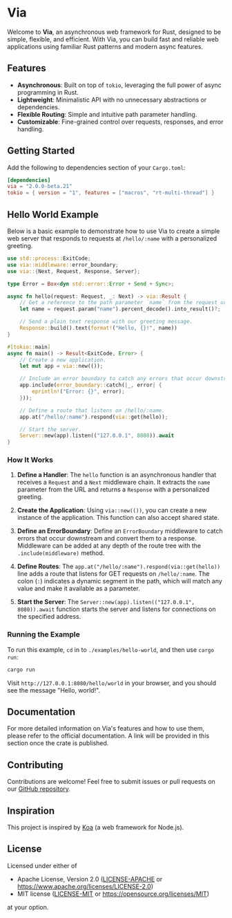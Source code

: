 # Via

Welcome to **Via**, an asynchronous web framework for Rust, designed to be simple, flexible, and efficient. With Via, you can build fast and reliable web applications using familiar Rust patterns and modern async features.

## Features

-   **Asynchronous**: Built on top of `tokio`, leveraging the full power of async programming in Rust.
-   **Lightweight**: Minimalistic API with no unnecessary abstractions or dependencies.
-   **Flexible Routing**: Simple and intuitive path parameter handling.
-   **Customizable**: Fine-grained control over requests, responses, and error handling.

## Getting Started

Add the following to dependencies section of your `Cargo.toml`:

```toml
[dependencies]
via = "2.0.0-beta.21"
tokio = { version = "1", features = ["macros", "rt-multi-thread"] }
```

## Hello World Example

Below is a basic example to demonstrate how to use Via to create a simple web server that responds to requests at `/hello/:name` with a personalized greeting.

```rust
use std::process::ExitCode;
use via::middleware::error_boundary;
use via::{Next, Request, Response, Server};

type Error = Box<dyn std::error::Error + Send + Sync>;

async fn hello(request: Request, _: Next) -> via::Result {
    // Get a reference to the path parameter `name` from the request uri.
    let name = request.param("name").percent_decode().into_result()?;

    // Send a plain text response with our greeting message.
    Response::build().text(format!("Hello, {}!", name))
}

#[tokio::main]
async fn main() -> Result<ExitCode, Error> {
    // Create a new application.
    let mut app = via::new(());

    // Include an error boundary to catch any errors that occur downstream.
    app.include(error_boundary::catch(|_, error| {
        eprintln!("Error: {}", error);
    }));

    // Define a route that listens on /hello/:name.
    app.at("/hello/:name").respond(via::get(hello));

    // Start the server.
    Server::new(app).listen(("127.0.0.1", 8080)).await
}
```

### How It Works

1. **Define a Handler**: The `hello` function is an asynchronous handler that receives a `Request` and a `Next` middleware chain. It extracts the `name` parameter from the URL and returns a `Response` with a personalized greeting.

2. **Create the Application**: Using `via::new(())`, you can create a new instance of the application. This function can also accept shared state.

3. **Define an ErrorBoundary**: Define an `ErrorBoundary` middleware to catch errors that occur downstream and convert them to a response. Middleware can be added at any depth of the route tree with the `.include(middleware)` method.

4. **Define Routes**: The `app.at("/hello/:name").respond(via::get(hello))` line adds a route that listens for GET requests on `/hello/:name`. The colon (`:`) indicates a dynamic segment in the path, which will match any value and make it available as a parameter.

5. **Start the Server**: The `Server::new(app).listen(("127.0.0.1", 8080)).await` function starts the server and listens for connections on the specified address.

### Running the Example

To run this example, `cd` in to `./examples/hello-world`, and then use `cargo run`:

```sh
cargo run
```

Visit `http://127.0.0.1:8080/hello/world` in your browser, and you should see the message "Hello, world!".

## Documentation

For more detailed information on Via's features and how to use them, please refer to the official documentation. A link will be provided in this section once the crate is published.

## Contributing

Contributions are welcome! Feel free to submit issues or pull requests on our [GitHub repository](https://github.com/zacharygolba/via).

## Inspiration

This project is inspired by [Koa](https://github.com/koajs/koa) (a web framework for Node.js).

## License

Licensed under either of

-   Apache License, Version 2.0 ([LICENSE-APACHE](LICENSE-APACHE) or https://www.apache.org/licenses/LICENSE-2.0)
-   MIT license ([LICENSE-MIT](LICENSE-MIT) or https://opensource.org/licenses/MIT)

at your option.
